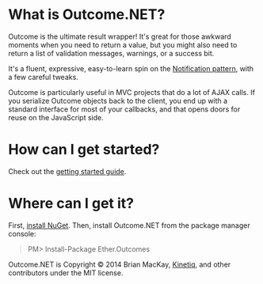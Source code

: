 What is Outcome.NET?
==============
Outcome is the ultimate result wrapper! It's great for those awkward moments when you need to return a value, but you might also need to return a list of validation messages, warnings, or a success bit.

It's a fluent, expressive, easy-to-learn spin on the <a href="http://martinfowler.com/dslCatalog/notification.html">Notification pattern</a>, with a few careful tweaks.

Outcome is particularly useful in MVC projects that do a lot of AJAX calls. If you serialize Outcome objects back to the client, you end up with a standard interface for most of your callbacks, and that opens doors for reuse on the JavaScript side.

How can I get started?
==============

Check out the <a href="https://github.com/kinetiq/Ether.Outcomes/wiki/Getting-started">getting started guide</a>.

Where can I get it?
==============

First, <a href="http://docs.nuget.org/docs/start-here/installing-nuget">install NuGet</a>. Then, install Outcome.NET from the package manager console:

>PM> Install-Package Ether.Outcomes

Outcome.NET is Copyright © 2014 Brian MacKay, <a href="getkinetiq.com">Kinetiq</a>, and other contributors under the MIT license.
